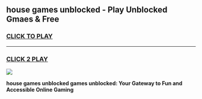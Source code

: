 
## house games unblocked - Play Unblocked Gmaes & Free
<h3>
<a href="https://premium.freeplayer.one?title=house_games_unblocked&ref=19F">CLICK TO PLAY</a></h3>
<hr>

<h3>
<a href="https://premium.freeplayer.one?title=house_games_unblocked&ref=19F">CLICK 2 PLAY</a>
  
</h3>

<a href="https://premium.freeplayer.one?title=house_games_unblocked&ref=19F/"><img src="https://clearcache.store/games.png"></a>


**house games unblocked games unblocked: Your Gateway to Fun and Accessible Online Gaming**
